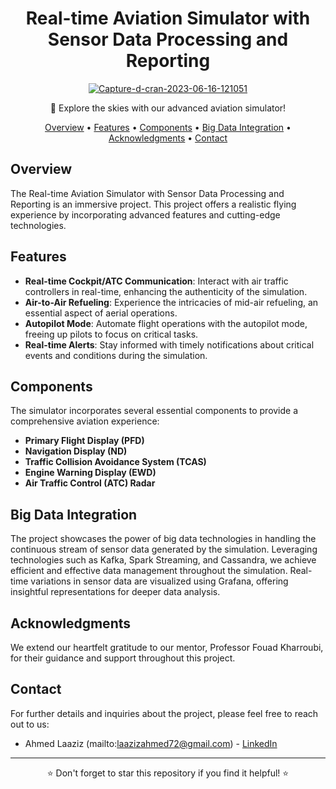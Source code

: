 <h1 align="center">Real-time Aviation Simulator with Sensor Data Processing and Reporting</h1>

<p align="center">
  <a href="https://ibb.co/G364JcR"><img src="https://i.ibb.co/zHMT5GZ/Capture-d-cran-2023-06-16-121051.png" alt="Capture-d-cran-2023-06-16-121051" border="0" /></a>
</p>

<p align="center">🚀 Explore the skies with our advanced aviation simulator!</p>

<p align="center">
  <a href="#overview">Overview</a> •
  <a href="#features">Features</a> •
  <a href="#components">Components</a> •
  <a href="#integration">Big Data Integration</a> •
  <a href="#acknowledgments">Acknowledgments</a> •
  <a href="#contact">Contact</a>
</p>

## Overview
The Real-time Aviation Simulator with Sensor Data Processing and Reporting is an immersive project. This project offers a realistic flying experience by incorporating advanced features and cutting-edge technologies.

## Features
- **Real-time Cockpit/ATC Communication**: Interact with air traffic controllers in real-time, enhancing the authenticity of the simulation.
- **Air-to-Air Refueling**: Experience the intricacies of mid-air refueling, an essential aspect of aerial operations.
- **Autopilot Mode**: Automate flight operations with the autopilot mode, freeing up pilots to focus on critical tasks.
- **Real-time Alerts**: Stay informed with timely notifications about critical events and conditions during the simulation.

## Components
The simulator incorporates several essential components to provide a comprehensive aviation experience:
- **Primary Flight Display (PFD)**
- **Navigation Display (ND)**
- **Traffic Collision Avoidance System (TCAS)**
- **Engine Warning Display (EWD)**
- **Air Traffic Control (ATC) Radar**

## Big Data Integration
The project showcases the power of big data technologies in handling the continuous stream of sensor data generated by the simulation. Leveraging technologies such as Kafka, Spark Streaming, and Cassandra, we achieve efficient and effective data management throughout the simulation. Real-time variations in sensor data are visualized using Grafana, offering insightful representations for deeper data analysis.

## Acknowledgments
We extend our heartfelt gratitude to our mentor, Professor Fouad Kharroubi, for their guidance and support throughout this project.

## Contact
For further details and inquiries about the project, please feel free to reach out to us:

- Ahmed Laaziz (mailto:laazizahmed72@gmail.com) - [LinkedIn](https://www.linkedin.com/in/ahmed-laaziz-4b2168218/)


---

<p align="center">⭐ Don't forget to star this repository if you find it helpful! ⭐</p>
